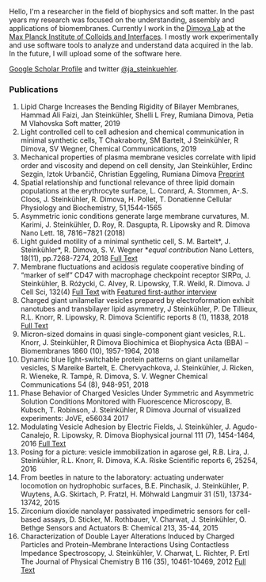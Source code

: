 Hello, I'm a researcher in the field of biophysics and soft matter. In the past years my research was focused on the understanding, assembly and applications of biomembranes. Currently I work in the [Dimova Lab](http://www.dimova.de) at the [Max Planck Institute of Colloids and Interfaces](http://www.mpikg.mpg.de/th). I mostly work experimentally and use software tools to analyze and understand data acquired in the lab. In the future, I will upload some of the software here.

[Google Scholar Profile](https://scholar.google.de/citations?user=2Dzpoo0AAAAJ) and twitter [@ja_steinkuehler](https://twitter.com/ja_steinkuehler).

### Publications
1. Lipid Charge Increases the Bending Rigidity of Bilayer Membranes, Hammad Ali Faizi, Jan Steinkühler, Shelli L Frey, Rumiana Dimova, Petia M Vlahovska
Soft matter, 2019
1. Light controlled cell to cell adhesion and chemical communication in minimal synthetic cells, T Chakraborty, SM Bartelt, J Steinkühler, R Dimova, SV Wegner, Chemical Communications, 2019
1. Mechanical properties of plasma membrane vesicles correlate with lipid order and viscosity and depend on cell density, Jan Steinkühler, Erdinc Sezgin, Iztok Urbančič, Christian Eggeling, Rumiana Dimova
[Preprint](https://www.biorxiv.org/content/10.1101/669085v1)
2.	Spatial relationship and functional relevance of three lipid domain populations at the erythrocyte surface, L. Conrard, A. Stommen, A-.S. Cloos, J. Steinkühler, R. Dimova, H. Pollet, T. Donatienne
Cellular Physiology and Biochemistry, 51,1544-1565
3.	Asymmetric ionic conditions generate large membrane curvatures, M. Karimi, J. Steinkühler, D. Roy, R. Dasgupta, R. Lipowsky and R. Dimova
Nano Lett. 18, 7816−7821 (2018)
4.	Light guided motility of a minimal synthetic cell, S. M. Bartelt\*, J. Steinkühler\*, R. Dimova, S. V. Wegner \*_equal contribution_ 
Nano Letters, 18(11), pp.7268-7274, 2018	   [Full Text](https://jansteinkuehler.github.io/acs.nanolett.8b03469.pdf)
5.	Membrane fluctuations and acidosis regulate cooperative binding of “marker of self” CD47 with macrophage checkpoint receptor SIRPα, J. Steinkühler, B. Różycki, C. Alvey, R. Lipowsky, T.R. Weikl, R. Dimova.
J Cell Sci, 132(4) [Full Text](https://jansteinkuehler.github.io/jcs216770.full.pdf) with [Featured first-author interview]( http://jcs.biologists.org/content/132/4/jcs222141)
6.	Charged giant unilamellar vesicles prepared by electroformation exhibit nanotubes and transbilayer lipid asymmetry, J Steinkühler, P. De Tillieux, R.L. Knorr, R. Lipowsky, R. Dimova 
Scientific reports 8 (1), 11838, 2018 [Full Text](https://www.nature.com/articles/s41598-018-30286-z)
7.	Micron-sized domains in quasi single-component giant vesicles, R.L. Knorr, J. Steinkühler, R Dimova 
Biochimica et Biophysica Acta (BBA) – Biomembranes 1860 (10), 1957-1964, 2018 
8.	Dynamic blue light-switchable protein patterns on giant unilamellar vesicles, S Mareike Bartelt, E. Chervyachkova, J. Steinkühler, J. Ricken, R. Wieneke, R. Tampé, R. Dimova, S. V. Wegner
Chemical Communications 54 (8), 948-951, 2018
9.	Phase Behavior of Charged Vesicles Under Symmetric and Asymmetric Solution Conditions Monitored with Fluorescence Microscopy, B. Kubsch, T. Robinson, J. Steinkühler, R Dimova
Journal of visualized experiments: JoVE, e56034 2017
10.	Modulating Vesicle Adhesion by Electric Fields, J. Steinkühler, J. Agudo-Canalejo, R. Lipowsky, R. Dimova
Biophysical journal 111 (7), 1454-1464, 2016 [Full Text](https://linkinghub.elsevier.com/retrieve/pii/S0006-3495(16)30751-2)
11.	Posing for a picture: vesicle immobilization in agarose gel, R.B. Lira, J. Steinkühler, R.L. Knorr, R. Dimova, K.A. Riske
Scientific reports 6, 25254, 2016
12.	From beetles in nature to the laboratory: actuating underwater locomotion on hydrophobic surfaces, B.E. Pinchasik, J. Steinkühler, P. Wuytens, A.G. Skirtach, P. Fratzl, H. Möhwald
Langmuir 31 (51), 13734-13742, 2015
13.	Zirconium dioxide nanolayer passivated impedimetric sensors for cell-based assays, D. Sticker, M. Rothbauer, V. Charwat, J. Steinkühler, O. Bethge
Sensors and Actuators B: Chemical 213, 35-44, 2015
14.	Characterization of Double Layer Alterations Induced by Charged Particles and Protein–Membrane Interactions Using Contactless Impedance Spectroscopy, J. Steinkühler, V. Charwat, L. Richter, P. Ertl
The Journal of Physical Chemistry B 116 (35), 10461-10469, 2012 [Full Text](https://jansteinkuehler.github.io/jp3008392.pdf)
